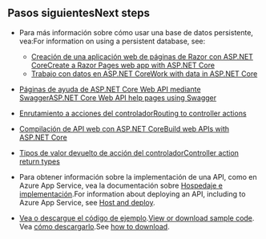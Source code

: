 ## <a name="next-steps"></a><span data-ttu-id="26e09-101">Pasos siguientes</span><span class="sxs-lookup"><span data-stu-id="26e09-101">Next steps</span></span>

* <span data-ttu-id="26e09-102">Para más información sobre cómo usar una base de datos persistente, vea:</span><span class="sxs-lookup"><span data-stu-id="26e09-102">For information on using a persistent database, see:</span></span>

  * [<span data-ttu-id="26e09-103">Creación de una aplicación web de páginas de Razor con ASP.NET Core</span><span class="sxs-lookup"><span data-stu-id="26e09-103">Create a Razor Pages web app with ASP.NET Core</span></span>](xref:tutorials/index)
  * [<span data-ttu-id="26e09-104">Trabajo con datos en ASP.NET Core</span><span class="sxs-lookup"><span data-stu-id="26e09-104">Work with data in ASP.NET Core</span></span>](xref:data/index)

* [<span data-ttu-id="26e09-105">Páginas de ayuda de ASP.NET Core Web API mediante Swagger</span><span class="sxs-lookup"><span data-stu-id="26e09-105">ASP.NET Core Web API help pages using Swagger</span></span>](xref:tutorials/web-api-help-pages-using-swagger)
* [<span data-ttu-id="26e09-106">Enrutamiento a acciones del controlador</span><span class="sxs-lookup"><span data-stu-id="26e09-106">Routing to controller actions</span></span>](xref:mvc/controllers/routing)
* [<span data-ttu-id="26e09-107">Compilación de API web con ASP.NET Core</span><span class="sxs-lookup"><span data-stu-id="26e09-107">Build web APIs with ASP.NET Core</span></span>](xref:web-api/index)
* [<span data-ttu-id="26e09-108">Tipos de valor devuelto de acción del controlador</span><span class="sxs-lookup"><span data-stu-id="26e09-108">Controller action return types</span></span>](xref:web-api/action-return-types)
* <span data-ttu-id="26e09-109">Para obtener información sobre la implementación de una API, como en Azure App Service, vea la documentación sobre [Hospedaje e implementación](xref:host-and-deploy/index).</span><span class="sxs-lookup"><span data-stu-id="26e09-109">For information about deploying an API, including to Azure App Service, see [Host and deploy](xref:host-and-deploy/index).</span></span>
* <span data-ttu-id="26e09-110">[Vea o descargue el código de ejemplo](https://github.com/aspnet/Docs/tree/master/aspnetcore/tutorials/first-web-api/samples).</span><span class="sxs-lookup"><span data-stu-id="26e09-110">[View or download sample code](https://github.com/aspnet/Docs/tree/master/aspnetcore/tutorials/first-web-api/samples).</span></span> <span data-ttu-id="26e09-111">Vea [cómo descargarlo](xref:tutorials/index#how-to-download-a-sample).</span><span class="sxs-lookup"><span data-stu-id="26e09-111">See [how to download](xref:tutorials/index#how-to-download-a-sample).</span></span>
